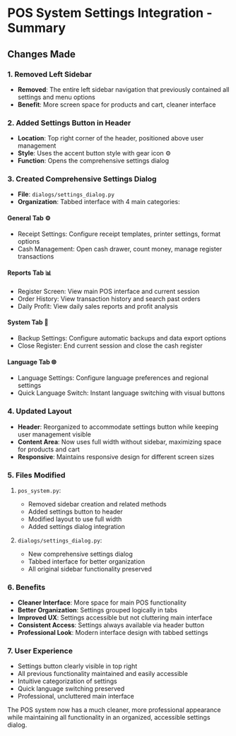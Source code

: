 # POS System Settings Integration - Summary

## Changes Made

### 1. Removed Left Sidebar
- **Removed**: The entire left sidebar navigation that previously contained all settings and menu options
- **Benefit**: More screen space for products and cart, cleaner interface

### 2. Added Settings Button in Header
- **Location**: Top right corner of the header, positioned above user management
- **Style**: Uses the accent button style with gear icon ⚙️
- **Function**: Opens the comprehensive settings dialog

### 3. Created Comprehensive Settings Dialog
- **File**: `dialogs/settings_dialog.py`
- **Organization**: Tabbed interface with 4 main categories:

#### General Tab ⚙️
- Receipt Settings: Configure receipt templates, printer settings, format options
- Cash Management: Open cash drawer, count money, manage register transactions

#### Reports Tab 📊
- Register Screen: View main POS interface and current session
- Order History: View transaction history and search past orders  
- Daily Profit: View daily sales reports and profit analysis

#### System Tab 🔧
- Backup Settings: Configure automatic backups and data export options
- Close Register: End current session and close the cash register

#### Language Tab 🌐
- Language Settings: Configure language preferences and regional settings
- Quick Language Switch: Instant language switching with visual buttons

### 4. Updated Layout
- **Header**: Reorganized to accommodate settings button while keeping user management visible
- **Content Area**: Now uses full width without sidebar, maximizing space for products and cart
- **Responsive**: Maintains responsive design for different screen sizes

### 5. Files Modified
1. `pos_system.py`: 
   - Removed sidebar creation and related methods
   - Added settings button to header
   - Modified layout to use full width
   - Added settings dialog integration
   
2. `dialogs/settings_dialog.py`: 
   - New comprehensive settings dialog
   - Tabbed interface for better organization
   - All original sidebar functionality preserved

### 6. Benefits
- **Cleaner Interface**: More space for main POS functionality
- **Better Organization**: Settings grouped logically in tabs
- **Improved UX**: Settings accessible but not cluttering main interface
- **Consistent Access**: Settings always available via header button
- **Professional Look**: Modern interface design with tabbed settings

### 7. User Experience
- Settings button clearly visible in top right
- All previous functionality maintained and easily accessible
- Intuitive categorization of settings
- Quick language switching preserved
- Professional, uncluttered main interface

The POS system now has a much cleaner, more professional appearance while maintaining all functionality in an organized, accessible settings dialog.
